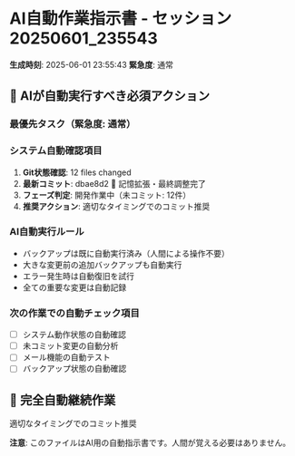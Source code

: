 # AI自動作業指示書 - セッション20250601_235543

**生成時刻**: 2025-06-01 23:55:43
**緊急度**: 通常

## 🤖 AIが自動実行すべき必須アクション

### 最優先タスク（緊急度: 通常）


### システム自動確認項目
1. **Git状態確認**: 12 files changed
2. **最新コミット**: dbae8d2 🔧 記憶拡張・最終調整完了
3. **フェーズ判定**: 開発作業中（未コミット: 12件）
4. **推奨アクション**: 適切なタイミングでのコミット推奨

### AI自動実行ルール
- バックアップは既に自動実行済み（人間による操作不要）
- 大きな変更前の追加バックアップも自動実行
- エラー発生時は自動復旧を試行
- 全ての重要な変更は自動記録

### 次の作業での自動チェック項目
- [ ] システム動作状態の自動確認
- [ ] 未コミット変更の自動分析
- [ ] メール機能の自動テスト
- [ ] バックアップ状態の自動確認

## 🔄 完全自動継続作業
適切なタイミングでのコミット推奨

**注意**: このファイルはAI用の自動指示書です。人間が覚える必要はありません。
